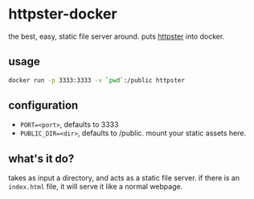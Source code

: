 # httpster-docker

the best, easy, static file server around. puts [httpster](https://github.com/SimbCo/httpster) into docker.

## usage

```sh
docker run -p 3333:3333 -v `pwd`:/public httpster
```

## configuration

- `PORT=<port>`, defaults to 3333
- `PUBLIC_DIR=<dir>`, defaults to /public.  mount your static assets here.

## what's it do?

takes as input a directory, and acts as a static file server. if there is an `index.html` file, it will serve it like a normal webpage.


